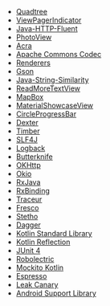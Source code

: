 * [Quadtree][1]
* [ViewPagerIndicator][2]
* [Java-HTTP-Fluent][3]
* [PhotoView][4]
* [Acra][5]
* [Apache Commons Codec][6]
* [Renderers][7]
* [Gson][8]
* [Java-String-Similarity][9]
* [ReadMoreTextView][10]
* [MapBox][11]
* [MaterialShowcaseView][12]
* [CircleProgressBar][13]
* [Dexter][14]
* [Timber][16]
* [SLF4J][17]
* [Logback][18]
* [Butterknife][19]
* [OKHttp][20]
* [Okio][21]
* [RxJava][22]
* [RxBinding][23]
* [Traceur][24]
* [Fresco][25]
* [Stetho][26]
* [Dagger][27]
* [Kotlin Standard Library][28]
* [Kotlin Reflection][29]
* [JUnit 4][30]
* [Robolectric][31]
* [Mockito Kotlin][32]
* [Espresso][33]
* [Leak Canary][34]
* [Android Support Library][35]

[1]: https://github.com/Quadtree-org/Quadtree
[2]: https://github.com/avianey/Android-ViewPagerIndicator
[3]: https://github.com/yuvipanda/java-http-fluent
[4]: https://github.com/chrisbanes/PhotoView
[5]: https://github.com/ACRA/acra
[6]: https://commons.apache.org/proper/commons-codec/
[7]: https://github.com/pedrovgs/Renderers
[8]: https://github.com/google/gson
[9]: https://github.com/tdebatty/java-string-similarity
[10]: https://github.com/bravoborja/ReadMoreTextView
[11]: https://www.mapbox.com/android-docs/maps/overview/
[12]: https://github.com/deano2390/MaterialShowcaseView
[13]: https://github.com/dinuscxj/CircleProgressBar
[14]: https://github.com/Karumi/Dexter
[16]: https://github.com/JakeWharton/timber
[17]: https://www.slf4j.org/
[18]: https://github.com/tony19/logback-android
[19]: https://github.com/JakeWharton/butterknife
[20]: https://github.com/square/okhttp
[21]: https://github.com/square/okio
[22]: https://github.com/ReactiveX/RxJava
[23]: https://github.com/JakeWharton/RxBinding
[24]: https://github.com/T-Spoon/Traceur
[25]: https://github.com/facebook/fresco
[26]: https://github.com/facebook/stetho
[27]: https://github.com/google/dagger
[28]: https://mvnrepository.com/artifact/org.jetbrains.kotlin/kotlin-stdlib
[29]: https://mvnrepository.com/artifact/org.jetbrains.kotlin/kotlin-reflect
[30]: https://junit.org/junit4/
[31]: http://robolectric.org/
[32]: https://github.com/nhaarman/mockito-kotlin
[33]: https://developer.android.com/training/testing/espresso/
[34]: https://github.com/square/leakcanary
[35]: https://developer.android.com/topic/libraries/support-library/